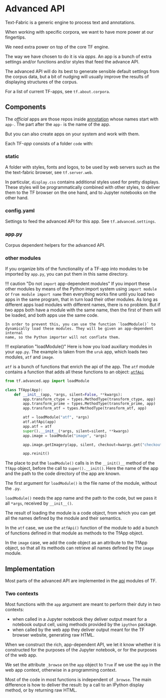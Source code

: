 # Advanced API

Text-Fabric is a generic engine to process text and annotations.

When working with specific corpora, we want to have more power at our fingertips.

We need extra power on top of the core TF engine.

The way we have chosen to do it is via *apps*.
An app is a bunch of extra settings and/or functions and/or styles
that feed the advance API.

The advanced API will do its best to generate sensible default settings from
the corpus data, but a bit of nudging will usually improve the results of displaying
structures of the corpus.

For a list of current TF-apps, see `tf.about.corpora`.

## Components

The *official* apps are those repos inside 
[annotation](https://github.com/annotation)
whose names start with `app-`.
The part after the `app-` is the name of the app.

But you can also create apps on your system and work with them.

Each TF-*app* consists of a folder `code` with:

### static

A folder with styles, fonts and logos, to be used by web servers such as the the
text-fabric browser, see `tf.server.web`.

In particular, `display.css` contains additional styles used for pretty displays.
These styles will be programmatically combined with other styles,
to deliver them to the TF browser on the one hand, and to Jupyter notebooks
on the other hand.

### config.yaml

Settings to feed the advanced API for this app. See `tf.advanced.settings`.

### app.py

Corpus dependent helpers for the advanced API.

### other modules

If you organize bits of the functionality of a TF-app into modules
to be imported by `app.py`, you can put them in this same directory.

!!! caution "Do not `import` app-dependent modules"
    If you import these other modules by means of the Python import system using 
    `import module` or `from module import name` then everything works fine until you
    load two apps in the same program, that in turn load their other modules.
    As long as different apps load modules with different names, there is no problem.
    But if two apps both have a module with the same name, then the first of them
    will be loaded, and both apps use the same code.

    In order to prevent this, you can use the function `loadModule()` to
    dynamically load these modules. They will be given an app-dependent internal
    name, so the Python importer will not conflate them.

!!! explanation "loadModule()"
    Here is how you load auxiliary modules in your `app.py`.
    The example is taken from the `uruk` app, which loads
    two modules, `atf` and `image`.

`atf` is a bunch of functions that enrich the api of the app.
The `atf` module contains a function that adds all these functions
to an object: 
[`atfApi`](https://github.com/annotation/app-uruk/blob/master/code/atf.py)

```python
from tf.advanced.app import loadModule

class TfApp(App):
    def __init__(app, *args, silent=False, **kwargs):
        app.transform_ctype = types.MethodType(transform_ctype, app)
        app.transform_prime = types.MethodType(transform_prime, app)
        app.transform_atf = types.MethodType(transform_atf, app)

        atf = loadModule("atf", *args)
        atf.atfApi(app)
        app.atf = atf
        super().__init__(*args, silent=silent, **kwargs)
        app.image = loadModule("image", *args)

        app.image.getImagery(app, silent, checkout=kwargs.get("checkout", ""))

        app.reinit()
```

The place to put the `loadModule()` calls is in the `__init()__` method of the
`TfApp` object, before the call to `super().__init()`.
Here the name of the app and the path to the code directory of the
app are known.

The first argument for `loadModule()` is the file name of the module,
without the `.py`.

`loadModule()` needs the app name and the path to the code,
but we pass it all `*args`, received by `__init__()`.

The result of loading the module is a code object,
from which you can get all the names defined by the module and their semantics.

In the `atf` case, we use the `atfApi()` function of the module to add 
a bunch of functions defined in that module as methods to the TfApp object.

In the `image` case, we add the code object as an attribute to the TfApp object,
so that all its methods can retrieve all names defined by the `image` module.

## Implementation

Most parts of the advanced API are implemented in the
[api](https://github.com/annotation/text-fabric/blob/master/tf/advanced)
modules of TF.

### Two contexts

Most functions with the `app` argument are meant to perform their duty
in two contexts:

* when called in a Jupyter notebook they deliver output meant
  for a notebook output cell, using methods provided by the `ipython` package.
* when called by the web app they deliver output meant for the TF browser website,
  generating raw HTML.

When we construct the rich, app-dependent API,
we let it know whether it is constructed for the purposes of the Jupyter notebook,
or for the purposes of the web app.

We set the attribute `_browse` on the `app` object to `True` 
if we use the `app` in the web app context, otherwise in a programming context.

Most of the code in most functions is independent of `_browse`.
The main difference is how to deliver the result:
by a call to an IPython display method, or by returning raw HTML.
